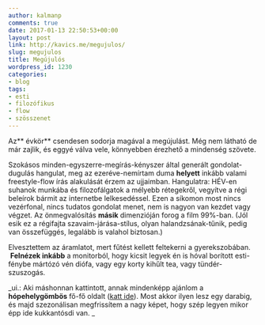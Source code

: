 ```yaml
---
author: kalmanp
comments: true
date: 2017-01-13 22:50:53+00:00
layout: post
link: http://kavics.me/megujulos/
slug: megujulos
title: Megújulós
wordpress_id: 1230
categories:
- blog
tags:
- esti
- filozófikus
- flow
- szösszenet
---
```


Az** évkör** csendesen sodorja magával a megújulást. Még nem látható de már zajlik, és eggyé válva vele, könnyebben érezhető a mindenség szövete.

Szokásos minden-egyszerre-megírás-kényszer által generált gondolat-dugulás hangulat, meg az ezeréve-nemírtam duma **helyett** inkább valami freestyle-flow írás alakulását érzem az ujjaimban. Hangulatra: HÉV-en suhanok munkába és filozofálgatok a mélyebb rétegekről, vegyítve a régi beleírok bármit az internetbe lelkesedéssel. Ezen a síkomon most nincs vezérfonal, nincs tudatos gondolat menet, nem is nagyon van kezdet vagy végzet. Az önmegvalósítás **másik** dimenzióján forog a film 99%-ban. (Jól esik ez a régifajta szavaim-járása-stílus, olyan halandzsának-tűnik, pedig van összefüggés, legalább is valahol biztosan.)

Elvesztettem az áramlatot, mert fűtést kellett feltekerni a gyerekszobában.  **Felnézek inkább** a monitorból, hogy kicsit legyek én is hóval borított esti-fénybe mártózó vén diófa, vagy egy korty kihűlt tea, vagy tündér-szuszogás.

_ui.: Aki máshonnan kattintott, annak mindenképp ajánlom a **hópehelygömbös** fő-fő oldalt ([katt ide](http://kavics.me)). Most akkor ilyen lesz egy darabig, és majd szezonálisan megfrissítem a nagy képet, hogy szép legyen mikor épp ide kukkantósdi van. _
